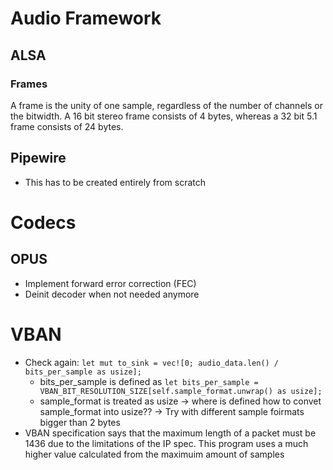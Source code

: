# Audio Framework

## ALSA

### Frames

A frame is the unity of one sample, regardless of the number of channels or the bitwidth. A 16 bit stereo frame consists of 4 bytes, whereas a 32 bit 5.1 frame consists of 24 bytes. 

## Pipewire

- This has to be created entirely from scratch

# Codecs

## OPUS

- Implement forward error correction (FEC)
- Deinit decoder when not needed anymore


# VBAN 

- Check again: `let mut to_sink = vec![0; audio_data.len() / bits_per_sample as usize];` 
    - bits_per_sample is defined as `let bits_per_sample = VBAN_BIT_RESOLUTION_SIZE[self.sample_format.unwrap() as usize];`
    - sample_format is treated as usize -> where is defined how to convet sample_format into usize?? -> Try with different sample foirmats bigger than 2 bytes
- VBAN specification says that the maximum length of a packet must be 1436 due to the limitations of the IP spec. This program uses a much higher value calculated from the maximuim amount of samples